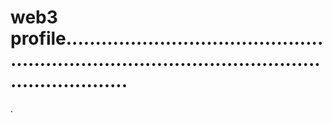 # web3 profile.....................................................................................................................
.

